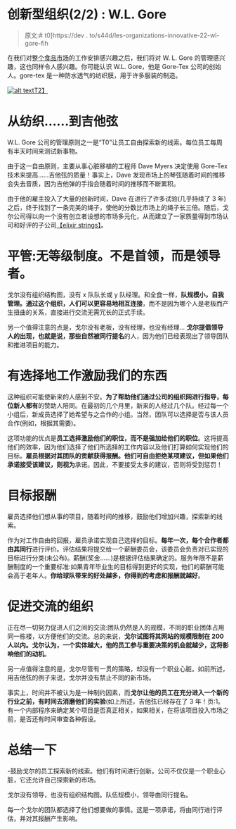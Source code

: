 # 创新型组织(2/2) : W.L. Gore

> 原文:# t0]https://dev . to/s44d/les-organizations-innovative-22-wl-gore-fih

在我们对[整个食品市场](https://dev.to/s44d/les-organisations-innovantes-12--whole-foods-market-1op2)的工作安排感兴趣之后，我们将对 W. L. Gore 的管理感兴趣，这也同样令人感兴趣。你可能认识 W.L. Gore，他是 Gore-Tex 公司的创始人。gore-tex 是一种防水透气的纺织膜，用于许多服装的制造。

[![alt text](../Images/d58768ba0c9547450e694de8de8da1cb.png)T2】](https://res.cloudinary.com/practicaldev/image/fetch/s--SZcVQOB3--/c_limit%2Cf_auto%2Cfl_progressive%2Cq_auto%2Cw_880/https://s1.qwant.com/thumbr/700x0/b/7/5a05d3a1f99570fb290f61632c3a0bf582a6f948dcf879576139b77d17dba5/img_goretex.jpg%3Fu%3Dhttp%253A%252F%252Fwww.tippinggardner.com%252Fimages%252Fuploads%252Fimg_goretex.jpg%26q%3D0%26b%3D1%26p%3D0%26a%3D1)

# [](#du-textile-aux-cordes-de-guitares)从纺织……到吉他弦

W.L. Gore 公司的管理原则之一是“T0”让员工自由探索新的线索。每位员工每周有半天时间来测试新事物。

由于这一自由原则，主要从事心脏移植的工程师 Dave Myers 决定使用 Gore-Tex 技术来提高……吉他弦的质量！事实上，Dave 发现市场上的琴弦随着时间的推移会失去音质，因为吉他弹的手指会随着时间的推移而不断累积。

由于他的雇主投入了大量的创新时间，Dave 在进行了许多试验(几乎持续了 3 年)之后，终于找到了一条完美的绳子，使他的分数比市场上的绳子长三倍。随后，戈尔公司得以向一个没有创立者设想的市场多元化，从而建立了一家质量得到市场认可和好评的子公司[【elixir strings】](https://www.elixirstrings.com/)。

# [](#management-%C3%A0-plat-pas-de-hi%C3%A9rarchie-pas-de-chefs-mais-des-leaders)平管:无等级制度。不是首领，而是领导者。

戈尔没有组织结构图，没有 x 队队长或 y 队经理。和全食一样，**队规模小，自我管理。通过这个组织，人们可以更容易地相互连接**，而不是因为哪个人是老板而产生扭曲的关系，直接进行交流无需冗长的正式手续。

另一个值得注意的点是，戈尔没有老板，没有经理，也没有经理… **戈尔提倡领导人的出现，也就是说，那些自然被同行提名**的人，因为他们已经表现出了领导团队和推进项目的能力。

# [](#avoir-le-choix-de-travailler-sur-ce-qui-nous-motive)有选择地工作激励我们的东西

这种组织可能使新来的人感到不安。**为了帮助他们通过公司的组织网进行指导，每位新人都有**的赞助人陪同。在最初的几个月里，新来的人经过几个队。经过每一个小组后，新成员选择了她希望与之合作的小组。当然，团队可以选择是否与该人员合作(例如，根据其需要)。

这项功能的优点是**员工选择激励他们的职位，而不是强加给他们的职位**。这将提高他们的效率，因为他们选择了他们所选择的工作内容以及他们打算如何实现他们的目标。**雇员根据对其团队的贡献获得报酬。他们可自由拒绝某项建议，但如果他们承诺接受该建议，则视为**承诺。因此，不要接受太多的建议，否则将受到惩罚！

# [](#une-r%C3%A9mun%C3%A9ration-sur-objectifs)目标报酬

雇员选择他们想从事的项目，随着时间的推移，鼓励他们增加兴趣，探索新的线索。

作为对工作自由的回报，雇员承诺实现自己选择的目标。**每年一次，每个合作者都由其同行**进行评价。评估结果将提交给一个薪酬委员会，该委员会负责对已实现的目标进行分类(未公布)。薪酬(奖金……)是根据评估结果确定的。服务年限不是薪酬制度的一个重要标准:如果青年毕业生的目标得到更好的实现，他们的薪酬可能会高于老年人。**你给球队带来的好处越多，你得到的考虑和报酬就越好**。

# [](#une-organisation-qui-favorise-les-%C3%A9changes)促进交流的组织

正在尽一切努力促进人们之间的交流:团队仍然是人的规模，不同的职业团体占用同一栋楼，以方便他们的交流。总的来说，**戈尔试图将其网站的规模限制在 200 人以内。戈尔认为，一个实体越大，他的员工参与重要决策的机会就越少，这将影响他们的动机**。

另一点值得注意的是，戈尔尽管有一贯的策略，却没有一个职业心脏。如前所述，用吉他弦的例子来说，戈尔并没有禁止不同的新市场。

事实上，时间并不被认为是一种制约因素，而**戈尔让他的员工在充分进入一个新的行业之前，有时间去消磨他们的实验**(如上所述，吉他弦已经存在了 3 年！页:1。有一个内部程序来确定某个项目是否真正相关，如果相关，在将该项目投入市场之前，是否还有时间审查各种假设。

# [](#pour-r%C3%A9sumer)总结一下

-鼓励戈尔的员工探索新的线索。他们有时间进行创新。公司不仅仅是一个职业心脏，它还允许自己探索新的市场。

戈尔没有领导，也没有组织结构图。队伍规模小，领导由同行提名。

每一个戈尔的团队都选择了他们想要做的事情。这是一项承诺，将由同行进行评估，并对其报酬产生影响。